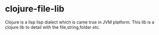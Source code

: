 clojure-file-lib
================

Clojure is a lisp lisp dialect which is came true in JVM platform.
This lib is a clojure lib to detail with the file,string,folder etc.
